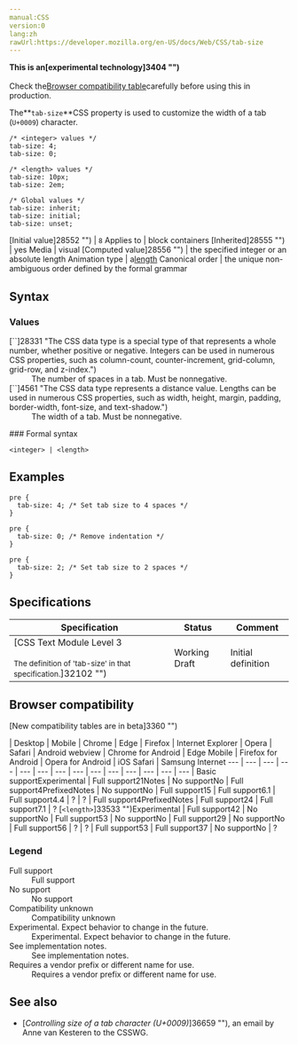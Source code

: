 ```yaml
---
manual:CSS
version:0
lang:zh
rawUrl:https://developer.mozilla.org/en-US/docs/Web/CSS/tab-size
---
```






**This is an[experimental technology]3404 "")**<br></br>Check the[Browser compatibility table](%35983#Browser_compatibility "")carefully before using this in production.





The**`tab-size`**CSS property is used to customize the width of a tab (`U+0009`) character.


```
/* <integer> values */
tab-size: 4;
tab-size: 0;

/* <length> values */
tab-size: 10px;
tab-size: 2em;

/* Global values */
tab-size: inherit;
tab-size: initial;
tab-size: unset;
```

[Initial value]28552 "") | `8` 
Applies to | block containers 
[Inherited]28555 "") | yes 
Media | visual 
[Computed value]28556 "") | the specified integer or an absolute length 
Animation type | a[length](%4561#Interpolation "Values of the <length> CSS data type are interpolated as real, floating-point numbers.") 
Canonical order | the unique non-ambiguous order defined by the formal grammar 


## Syntax<a name="Syntax"></a>

### Values<a name="Values"></a>
<dl><dt id=''>[`<integer>`]28331 "The <integer> CSS data type is a special type of <number> that represents a whole number, whether positive or negative. Integers can be used in numerous CSS properties, such as column-count, counter-increment, grid-column, grid-row, and z-index.")</dt><dd>The number of spaces in a tab. Must be nonnegative.</dd><dt id=''>[`<length>`]4561 "The <length> CSS data type represents a distance value. Lengths can be used in numerous CSS properties, such as width, height, margin, padding, border-width, font-size, and text-shadow.")</dt><dd>The width of a tab. Must be nonnegative.</dd></dl>
### Formal syntax<a name="Formal_syntax"></a>

```
<integer> | <length>
```

## Examples<a name="Examples"></a>

```
pre {
  tab-size: 4; /* Set tab size to 4 spaces */
}
```

```
pre {
  tab-size: 0; /* Remove indentation */
}
```

```
pre {
  tab-size: 2; /* Set tab size to 2 spaces */
}
```

## Specifications<a name="Specifications"></a>

Specification | Status | Comment 
 ---  |  ---  |  ---  | 
[CSS Text Module Level 3<br></br><small>The definition of &#39;tab-size&#39; in that specification.</small>]32102 "") | Working Draft | Initial definition 


## Browser compatibility<a name="Browser_compatibility"></a>




[New compatibility tables are in beta<i></i>]3360 "")

 | <abbr>Desktop<i></i></abbr> | <abbr>Mobile<i></i></abbr> 
 | <abbr>Chrome<i></i></abbr> | <abbr>Edge<i></i></abbr> | <abbr>Firefox<i></i></abbr> | <abbr>Internet Explorer<i></i></abbr> | <abbr>Opera<i></i></abbr> | <abbr>Safari<i></i></abbr> | <abbr>Android webview<i></i></abbr> | <abbr>Chrome for Android<i></i></abbr> | <abbr>Edge Mobile<i></i></abbr> | <abbr>Firefox for Android<i></i></abbr> | <abbr>Opera for Android<i></i></abbr> | <abbr>iOS Safari<i></i></abbr> | <abbr>Samsung Internet<i></i></abbr> 
 ---  |  ---  |  ---  |  ---  |  ---  |  ---  |  ---  |  ---  |  ---  |  ---  |  ---  |  ---  |  ---  |  ---  | 
Basic support<abbr>Experimental<i></i></abbr> | <abbr>Full support</abbr>21<abbr>Notes<i></i></abbr> | <abbr>No support</abbr>No | <abbr>Full support</abbr>4<abbr>Prefixed<i></i></abbr><abbr>Notes<i></i></abbr> | <abbr>No support</abbr>No | <abbr>Full support</abbr>15 | <abbr>Full support</abbr>6.1 | <abbr>Full support</abbr>4.4 | <abbr>?</abbr> | <abbr>?</abbr> | <abbr>Full support</abbr>4<abbr>Prefixed<i></i></abbr><abbr>Notes<i></i></abbr> | <abbr>Full support</abbr>24 | <abbr>Full support</abbr>7.1 | <abbr>?</abbr> 
[`<length>`]33533 "")<abbr>Experimental<i></i></abbr> | <abbr>Full support</abbr>42 | <abbr>No support</abbr>No | <abbr>Full support</abbr>53 | <abbr>No support</abbr>No | <abbr>Full support</abbr>29 | <abbr>No support</abbr>No | <abbr>Full support</abbr>56 | <abbr>?</abbr> | <abbr>?</abbr> | <abbr>Full support</abbr>53 | <abbr>Full support</abbr>37 | <abbr>No support</abbr>No | <abbr>?</abbr> 


### Legend<a name="Legend"></a>
<dl><dt id=''><abbr>Full support</abbr></dt><dd>Full support</dd><dt id=''><abbr>No support</abbr></dt><dd>No support</dd><dt id=''><abbr>Compatibility unknown</abbr></dt><dd>Compatibility unknown</dd><dt id=''><abbr>Experimental. Expect behavior to change in the future.<i></i></abbr></dt><dd>Experimental. Expect behavior to change in the future.</dd><dt id=''><abbr>See implementation notes.<i></i></abbr></dt><dd>See implementation notes.</dd><dt id=''><abbr>Requires a vendor prefix or different name for use.<i></i></abbr></dt><dd>Requires a vendor prefix or different name for use.</dd></dl>





## See also<a name="See_also"></a>

* [<cite>Controlling size of a tab character (U+0009)</cite>]36659 ""), an email by Anne van Kesteren to the CSSWG.



